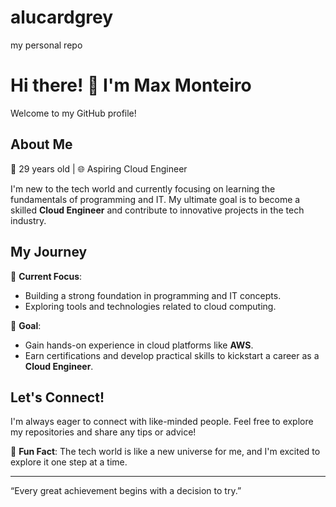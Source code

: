 # alucardgrey
my personal repo
# Hi there! 👋 I'm Max Monteiro  

Welcome to my GitHub profile!  

## About Me  
🎂 29 years old | 🌐 Aspiring Cloud Engineer  

I'm new to the tech world and currently focusing on learning the fundamentals of programming and IT. My ultimate goal is to become a skilled **Cloud Engineer** and contribute to innovative projects in the tech industry.  

## My Journey  
🚀 **Current Focus**:  
- Building a strong foundation in programming and IT concepts.  
- Exploring tools and technologies related to cloud computing.  

🎯 **Goal**:  
- Gain hands-on experience in cloud platforms like **AWS**.  
- Earn certifications and develop practical skills to kickstart a career as a **Cloud Engineer**.  

## Let's Connect!  
I'm always eager to connect with like-minded people. Feel free to explore my repositories and share any tips or advice!  

💬 **Fun Fact**: The tech world is like a new universe for me, and I'm excited to explore it one step at a time.  

---
“Every great achievement begins with a decision to try.”  
